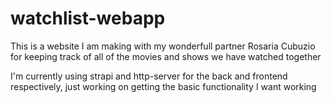 # watchlist-webapp
This is a website I am making with my wonderfull partner Rosaria Cubuzio for keeping track of all of the movies and shows we have watched together

I'm currently using strapi and http-server for the back and frontend respectively, just working on getting the basic functionality I want working